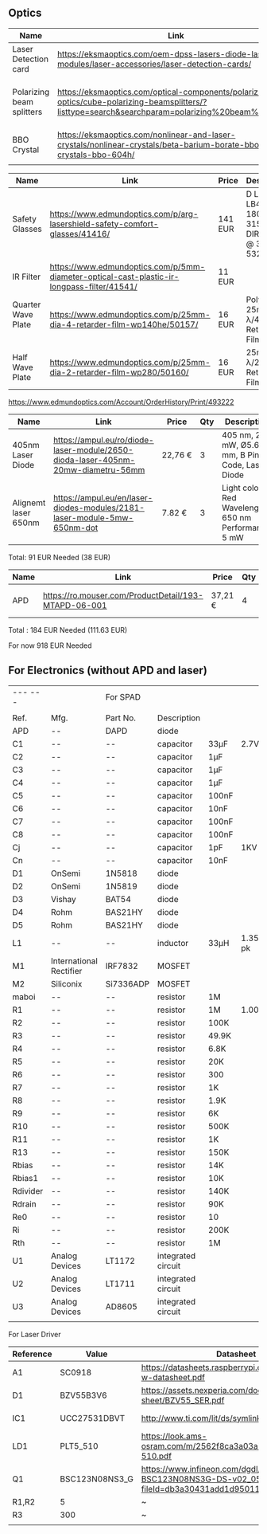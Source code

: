 ## Optics

| Name                      | Link                                                                                                                                                 | Price   | Description                      | QTY | Code     | Check |
| ------------------------- | ---------------------------------------------------------------------------------------------------------------------------------------------------- | ------- | -------------------------------- | --- | -------- | ----- |
| Laser Detection card      | https://eksmaoptics.com/oem-dpss-lasers-diode-laser-modules/laser-accessories/laser-detection-cards/                                                 | 79 EUR  | 400-640 nm + 800-1700 nm         | 2   | 990-0846 | [x]   |
| Polarizing beam splitters | https://eksmaoptics.com/optical-components/polarizing-optics/cube-polarizing-beamsplitters/?listtype=search&searchparam=polarizing%20beam%20splitter | 135 EUR | 780nm Rs>99.5% Tp>95% 10 x 10 mm | 1   | 430-0102 | [x]   |
| BBO Crystal               | https://eksmaoptics.com/nonlinear-and-laser-crystals/nonlinear-crystals/beta-barium-borate-bbo-crystals-bbo-604h/                                    | 390 EUR | Type 1<br>P/P@400-800 nm         | 1   | BBO-604H | [x]   |
|                           |                                                                                                                                                      |         |                                  |     |          |       |





| Name                       | Link                                                                                       | Price   | Description                                        | Qty | Code | Check |
| -------------------------- | ------------------------------------------------------------------------------------------ | ------- | -------------------------------------------------- | --- | ---- | ----- |
| Safety Glasses             | https://www.edmundoptics.com/p/arg-lasershield-safety-comfort-glasses/41416/               | 141 EUR | D LB7 + IR LB4 @ 180-315nm, DIRM LB6 S @ 315-532nm | 1   |      | []    |
| IR Filter                  | https://www.edmundoptics.com/p/5mm-diameter-optical-cast-plastic-ir-longpass-filter/41541/ | 11 EUR  |                                                    | 2   |      | [x]   |
| Quarter Wave Plate<br><br> | https://www.edmundoptics.com/p/25mm-dia-4-retarder-film-wp140he/50157/                     | 16 EUR  | Polymer 25mm Dia., λ/4 Retarder Film               | 2   |      | [x]   |
| Half Wave Plate            | https://www.edmundoptics.com/p/25mm-dia-2-retarder-film-wp280/50160/                       | 16 EUR  | 25mm Dia., λ/2 Retarder Film                       | 2   |      | [x]   |
https://www.edmundoptics.com/Account/OrderHistory/Print/493222



| Name                 | Link                                                                             | Price   | Qty | Description                                                 | Code   | Check |
| -------------------- | -------------------------------------------------------------------------------- | ------- | --- | ----------------------------------------------------------- | ------ | ----- |
| 405nm Laser Diode    | https://ampul.eu/ro/diode-laser-module/2650-dioda-laser-405nm-20mw-diametru-56mm | 22,76 € | 3   | 405 nm, 20 mW, Ø5.6 mm, B Pin Code, Laser Diode             | AM2680 | [x]   |
| Alignemt laser 650nm | https://ampul.eu/en/laser-diodes-modules/2181-laser-module-5mw-650nm-dot         | 7.82 €  | 3   | Light color: Red<br>Wavelength: 650 nm<br>Performance: 5 mW | AM1232 | []    |
Total: 91 EUR
Needed (38 EUR)



| Name | Link                                                 | Price   | Qty | Description            | Code             | Check |
| ---- | ---------------------------------------------------- | ------- | --- | ---------------------- | ---------------- | ----- |
| APD  | https://ro.mouser.com/ProductDetail/193-MTAPD-06-001 | 37,21 € | 4   | Peak Wavelength: 800nm | 193-MTAPD-06-001 | [x]   |
Total : 184 EUR 
Needed (111.63 EUR)


For now
918 EUR Needed


## For Electronics (without APD and laser)


|                           |                         |           |                    |       |          |      |     |     |
| ------------------------- | ----------------------- | --------- | ------------------ | ----- | -------- | ---- | --- | --- |
| ---  --- |                         | For SPAD  |                    |       |          |      |     |     |
|                           |                         |           |                    |       |          |      |     |     |
| Ref.                      | Mfg.                    | Part No.  | Description        |       |          |      |     |     |
| APD                       | --                      | DAPD      | diode              |       |          |      |     |     |
| C1                        | --                      | --        | capacitor          | 33µF  | 2.7V     |      |     |     |
| C2                        | --                      | --        | capacitor          | 1µF   |          |      |     |     |
| C3                        | --                      | --        | capacitor          | 1µF   |          |      |     |     |
| C4                        | --                      | --        | capacitor          | 1µF   |          |      |     |     |
| C5                        | --                      | --        | capacitor          | 100nF |          |      |     |     |
| C6                        | --                      | --        | capacitor          | 10nF  |          |      |     |     |
| C7                        | --                      | --        | capacitor          | 100nF |          |      |     |     |
| C8                        | --                      | --        | capacitor          | 100nF |          |      |     |     |
| Cj                        | --                      | --        | capacitor          | 1pF   | 1KV      |      |     |     |
| Cn                        | --                      | --        | capacitor          | 10nF  |          |      |     |     |
| D1                        | OnSemi                  | 1N5818    | diode              |       |          |      |     |     |
| D2                        | OnSemi                  | 1N5819    | diode              |       |          |      |     |     |
| D3                        | Vishay                  | BAT54     | diode              |       |          |      |     |     |
| D4                        | Rohm                    | BAS21HY   | diode              |       |          |      |     |     |
| D5                        | Rohm                    | BAS21HY   | diode              |       |          |      |     |     |
| L1                        | --                      | --        | inductor           | 33µH  | 1.35A pk |      |     |     |
| M1                        | International Rectifier | IRF7832   | MOSFET             |       |          |      |     |     |
| M2                        | Siliconix               | Si7336ADP | MOSFET             |       |          |      |     |     |
| maboi                     | --                      | --        | resistor           | 1M    |          |      |     |     |
| R1                        | --                      | --        | resistor           | 1M    | 1.00%    | 0.1W |     |     |
| R2                        | --                      | --        | resistor           | 100K  |          |      |     |     |
| R3                        | --                      | --        | resistor           | 49.9K |          |      |     |     |
| R4                        | --                      | --        | resistor           | 6.8K  |          |      |     |     |
| R5                        | --                      | --        | resistor           | 20K   |          |      |     |     |
| R6                        | --                      | --        | resistor           | 300   |          |      |     |     |
| R7                        | --                      | --        | resistor           | 1K    |          |      |     |     |
| R8                        | --                      | --        | resistor           | 1.9K  |          |      |     |     |
| R9                        | --                      | --        | resistor           | 6K    |          |      |     |     |
| R10                       | --                      | --        | resistor           | 500K  |          |      |     |     |
| R11                       | --                      | --        | resistor           | 1K    |          |      |     |     |
| R13                       | --                      | --        | resistor           | 150K  |          |      |     |     |
| Rbias                     | --                      | --        | resistor           | 14K   |          |      |     |     |
| Rbias1                    | --                      | --        | resistor           | 10K   |          |      |     |     |
| Rdivider                  | --                      | --        | resistor           | 140K  |          |      |     |     |
| Rdrain                    | --                      | --        | resistor           | 90K   |          |      |     |     |
| Re0                       | --                      | --        | resistor           | 10    |          |      |     |     |
| Ri                        | --                      | --        | resistor           | 200K  |          |      |     |     |
| Rth                       | --                      | --        | resistor           | 1M    |          |      |     |     |
| U1                        | Analog Devices          | LT1172    | integrated circuit |       |          |      |     |     |
| U2                        | Analog Devices          | LT1711    | integrated circuit |       |          |      |     |     |
| U3                        | Analog Devices          | AD8605    | integrated circuit |       |          |      |     |     |
|                           |                         |           |                    |       |          |      |     |     |


For Laser Driver

| Reference | Value          | Datasheet                                                                                                     | Footprint                    | Qty |
| --------- | -------------- | ------------------------------------------------------------------------------------------------------------- | ---------------------------- | --- |
| A1        | SC0918         | https://datasheets.raspberrypi.com/picow/pico-w-datasheet.pdf                                                 | Raspberry Pi:MODULE_SC0918   | 1   |
| D1        | BZV55B3V6      | https://assets.nexperia.com/documents/data-sheet/BZV55_SER.pdf                                                | Diode_SMD:D_MiniMELF         | 1   |
| IC1       | UCC27531DBVT   | http://www.ti.com/lit/ds/symlink/ucc27531.pdf                                                                 | MyMegaLib:SOT95P280X145-6N   | 1   |
| LD1       | PLT5_510       | https://look.ams-osram.com/m/2562f8ca3a03a793/original/PLT5-510.pdf                                           | OptoDevice:LaserDiode_TO56-3 | 1   |
| Q1        | BSC123N08NS3_G | https://www.infineon.com/dgdl/Infineon-BSC123N08NS3G-DS-v02_05-en.pdf?fileId=db3a30431add1d95011ae80eb8555625 | MyMegaLib:PG-TDSON-8         | 1   |
| R1,R2     | 5              | ~                                                                                                             |                              | 2   |
| R3        | 300            | ~                                                                                                             |                              | 1   |
|           |                |                                                                                                               |                              |     |